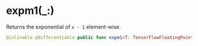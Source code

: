 # expm1(\_:)

Returns the exponential of `x - 1` element-wise.

``` swift
@inlinable @differentiable public func expm1<T: TensorFlowFloatingPoint>(_ x: Tensor<T>) -> Tensor<T>
```
